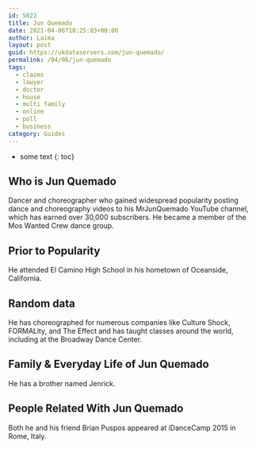```yaml
---
id: 5022
title: Jun Quemado
date: 2021-04-06T18:25:03+00:00
author: Laima
layout: post
guid: https://ukdataservers.com/jun-quemado/
permalink: /04/06/jun-quemado
tags:
  - claims
  - lawyer
  - doctor
  - house
  - multi family
  - online
  - poll
  - business
category: Guides
---
```


* some text
{: toc}


## Who is Jun Quemado
                  
                  
                  
Dancer and choreographer who gained widespread popularity posting dance and choreography videos to his MrJunQuemado YouTube channel, which has earned over 30,000 subscribers. He became a member of the Mos Wanted Crew dance group.
                  
              
            
              
            
                
                
                
## Prior to Popularity
                  
                  
                  
He attended El Camino High School in his hometown of Oceanside, California.
                  
              
            
              
            
                
                
                
## Random data
                  
                  
                  
He has choreographed for numerous companies like Culture Shock, FORMALity, and The Effect and has taught classes around the world, including at the Broadway Dance Center.
                  
              
            
              
            
                
                
                
## Family & Everyday Life of Jun Quemado
                  
                  
                  
He has a brother named Jenrick.
                  
              
            
              
            
                
                
                
## People Related With Jun Quemado
                  
                  
                  
Both he and his friend Brian Puspos appeared at iDanceCamp 2015 in Rome, Italy.
                  
              
            
              
            
                
              
            
              
              
            
            
              
            
          
          
          